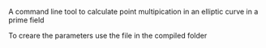 A command line tool to calculate point multipication in an elliptic curve in a prime field

To creare the parameters use the file in the compiled folder
